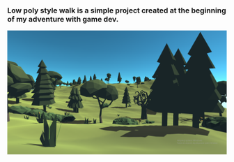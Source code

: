 ### Low poly style walk is a simple project created at the beginning of my adventure with game dev.

![Alt text](https://github.com/Peokk/Unity-3D-Walk-Low-Poly-Style/blob/main/Unity%203D%20Walk/Screen.png)
